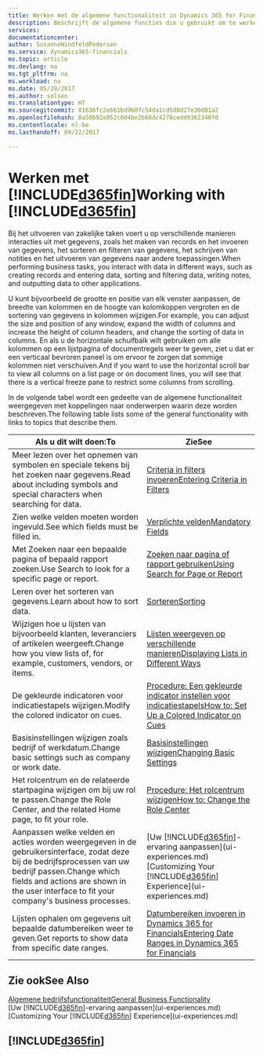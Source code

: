 ```yaml
---
title: Werken met de algemene functionaliteit in Dynamics 365 for Financials | Microsoft Docs
description: Beschrijft de algemene functies die u gebruikt om te werken met gegevens in Financials, zoals waarden invoeren, gegevens sorteren en weergaven wijzigen.
services: 
documentationcenter: 
author: SusanneWindfeldPedersen
ms.service: dynamics365-financials
ms.topic: article
ms.devlang: na
ms.tgt_pltfrm: na
ms.workload: na
ms.date: 05/29/2017
ms.author: solsen
ms.translationtype: HT
ms.sourcegitcommit: 81636fc2e661bd9b07c54da1cd5d0d27e30d01a2
ms.openlocfilehash: 0a50b92a952c0d4be2b68dc4278cedd9362348f0
ms.contentlocale: nl-be
ms.lasthandoff: 09/22/2017

---
```

# <a name="working-with-included365finincludesd365finlongmdmd"></a><span data-ttu-id="3b5e8-103">Werken met [!INCLUDE[d365fin](includes/d365fin_long_md.md)]</span><span class="sxs-lookup"><span data-stu-id="3b5e8-103">Working with [!INCLUDE[d365fin](includes/d365fin_long_md.md)]</span></span>
<span data-ttu-id="3b5e8-104">Bij het uitvoeren van zakelijke taken voert u op verschillende manieren interacties uit met gegevens, zoals het maken van records en het invoeren van gegevens, het sorteren en filteren van gegevens, het schrijven van notities en het uitvoeren van gegevens naar andere toepassingen.</span><span class="sxs-lookup"><span data-stu-id="3b5e8-104">When performing business tasks, you interact with data in different ways, such as creating records and entering data, sorting and filtering data, writing notes, and outputting data to other applications.</span></span>

<span data-ttu-id="3b5e8-105">U kunt bijvoorbeeld de grootte en positie van elk venster aanpassen, de breedte van kolommen en de hoogte van kolomkoppen vergroten en de sortering van gegevens in kolommen wijzigen.</span><span class="sxs-lookup"><span data-stu-id="3b5e8-105">For example, you can adjust the size and position of any window, expand the width of columns and increase the height of column headers, and change the sorting of data in columns.</span></span> <span data-ttu-id="3b5e8-106">En als u de horizontale schuifbalk wilt gebruiken om alle kolommen op een lijstpagina of documentregels weer te geven, ziet u dat er een verticaal bevroren paneel is om ervoor te zorgen dat sommige kolommen niet verschuiven.</span><span class="sxs-lookup"><span data-stu-id="3b5e8-106">And if you want to use the horizontal scroll bar to view all columns on a list page or on document lines, you will see that there is a vertical freeze pane to restrict some columns from scrolling.</span></span>

<span data-ttu-id="3b5e8-107">In de volgende tabel wordt een gedeelte van de algemene functionaliteit weergegeven met koppelingen naar onderwerpen waarin deze worden beschreven.</span><span class="sxs-lookup"><span data-stu-id="3b5e8-107">The following table lists some of the general functionality with links to topics that describe them.</span></span>

| <span data-ttu-id="3b5e8-108">Als u dit wilt doen:</span><span class="sxs-lookup"><span data-stu-id="3b5e8-108">To</span></span> | <span data-ttu-id="3b5e8-109">Zie</span><span class="sxs-lookup"><span data-stu-id="3b5e8-109">See</span></span> |
| --- | --- |
| <span data-ttu-id="3b5e8-110">Meer lezen over het opnemen van symbolen en speciale tekens bij het zoeken naar gegevens.</span><span class="sxs-lookup"><span data-stu-id="3b5e8-110">Read about including symbols and special characters when searching for data.</span></span> |[<span data-ttu-id="3b5e8-111">Criteria in filters invoeren</span><span class="sxs-lookup"><span data-stu-id="3b5e8-111">Entering Criteria in Filters</span></span>](ui-enter-criteria-filters.md) |
| <span data-ttu-id="3b5e8-112">Zien welke velden moeten worden ingevuld.</span><span class="sxs-lookup"><span data-stu-id="3b5e8-112">See which fields must be filled in.</span></span> |[<span data-ttu-id="3b5e8-113">Verplichte velden</span><span class="sxs-lookup"><span data-stu-id="3b5e8-113">Mandatory Fields</span></span>](ui-mandatory-fields.md) |
| <span data-ttu-id="3b5e8-114">Met Zoeken naar een bepaalde pagina of bepaald rapport zoeken.</span><span class="sxs-lookup"><span data-stu-id="3b5e8-114">Use Search to look for a specific page or report.</span></span> |[<span data-ttu-id="3b5e8-115">Zoeken naar pagina of rapport gebruiken</span><span class="sxs-lookup"><span data-stu-id="3b5e8-115">Using Search for Page or Report</span></span>](ui-search.md) |
| <span data-ttu-id="3b5e8-116">Leren over het sorteren van gegevens.</span><span class="sxs-lookup"><span data-stu-id="3b5e8-116">Learn about how to sort data.</span></span> |[<span data-ttu-id="3b5e8-117">Sorteren</span><span class="sxs-lookup"><span data-stu-id="3b5e8-117">Sorting</span></span>](ui-sorting.md) |
| <span data-ttu-id="3b5e8-118">Wijzigen hoe u lijsten van bijvoorbeeld klanten, leveranciers of artikelen weergeeft.</span><span class="sxs-lookup"><span data-stu-id="3b5e8-118">Change how you view lists of, for example, customers, vendors, or items.</span></span> |[<span data-ttu-id="3b5e8-119">Lijsten weergeven op verschillende manieren</span><span class="sxs-lookup"><span data-stu-id="3b5e8-119">Displaying Lists in Different Ways</span></span>](across-display-lists-different-views.md) |
| <span data-ttu-id="3b5e8-120">De gekleurde indicatoren voor indicatiestapels wijzigen.</span><span class="sxs-lookup"><span data-stu-id="3b5e8-120">Modify the colored indicator on cues.</span></span> |[<span data-ttu-id="3b5e8-121">Procedure: Een gekleurde indicator instellen voor indicatiestapels</span><span class="sxs-lookup"><span data-stu-id="3b5e8-121">How to: Set Up a Colored Indicator on Cues</span></span>](ui-how-setup-colored-indicator-cues.md) |
| <span data-ttu-id="3b5e8-122">Basisinstellingen wijzigen zoals bedrijf of werkdatum.</span><span class="sxs-lookup"><span data-stu-id="3b5e8-122">Change basic settings such as company or work date.</span></span> |[<span data-ttu-id="3b5e8-123">Basisinstellingen wijzigen</span><span class="sxs-lookup"><span data-stu-id="3b5e8-123">Changing Basic Settings</span></span>](ui-change-basic-settings.md) |
| <span data-ttu-id="3b5e8-124">Het rolcentrum en de relateerde startpagina wijzigen om bij uw rol te passen.</span><span class="sxs-lookup"><span data-stu-id="3b5e8-124">Change the Role Center, and the related Home page, to fit your role.</span></span> |[<span data-ttu-id="3b5e8-125">Procedure: Het rolcentrum wijzigen</span><span class="sxs-lookup"><span data-stu-id="3b5e8-125">How to: Change the Role Center</span></span>](change-role.md) |
| <span data-ttu-id="3b5e8-126">Aanpassen welke velden en acties worden weergegeven in de gebruikersinterface, zodat deze bij de bedrijfsprocessen van uw bedrijf passen.</span><span class="sxs-lookup"><span data-stu-id="3b5e8-126">Change which fields and actions are shown in the user interface to fit your company's business processes.</span></span> |<span data-ttu-id="3b5e8-127">[Uw [!INCLUDE[d365fin](includes/d365fin_md.md)]-ervaring aanpassen](ui-experiences.md)</span><span class="sxs-lookup"><span data-stu-id="3b5e8-127">[Customizing Your [!INCLUDE[d365fin](includes/d365fin_md.md)] Experience](ui-experiences.md)</span></span> |
| <span data-ttu-id="3b5e8-128">Lijsten ophalen om gegevens uit bepaalde datumbereiken weer te geven.</span><span class="sxs-lookup"><span data-stu-id="3b5e8-128">Get reports to show data from specific date ranges.</span></span> |[<span data-ttu-id="3b5e8-129">Datumbereiken invoeren in Dynamics 365 for Financials</span><span class="sxs-lookup"><span data-stu-id="3b5e8-129">Entering Date Ranges in Dynamics 365 for Financials</span></span>](ui-enter-date-ranges.md) |

## <a name="see-also"></a><span data-ttu-id="3b5e8-130">Zie ook</span><span class="sxs-lookup"><span data-stu-id="3b5e8-130">See Also</span></span>
[<span data-ttu-id="3b5e8-131">Algemene bedrijfsfunctionaliteit</span><span class="sxs-lookup"><span data-stu-id="3b5e8-131">General Business Functionality</span></span>](ui-across-business-areas.md)  
<span data-ttu-id="3b5e8-132">[Uw [!INCLUDE[d365fin](includes/d365fin_md.md)]-ervaring aanpassen](ui-experiences.md)</span><span class="sxs-lookup"><span data-stu-id="3b5e8-132">[Customizing Your [!INCLUDE[d365fin](includes/d365fin_md.md)] Experience](ui-experiences.md)</span></span>  

## [!INCLUDE[d365fin](includes/free_trial_md.md)]

